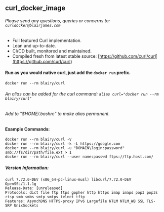 ## curl_docker_image
###### Please send any questions, queries or concerns to: `curldocker@blairjames.com`

- Full featured Curl implementation. 
- Lean and up-to-date.
- CI/CD built, monitored and maintained.
- Compiled fresh from latest stable source: [https://github.com/curl/curl](https://github.com/curl/curl)

#### Run as you would native curl, just add the `docker run` prefix.
``` 
docker run --rm blairy/curl 
```
###### An alias can be added for the curl command: `alias curl="docker run --rm blairy/curl"`
###### Add to "$HOME/.bashrc" to make alias permanent.

#### Example Commands:
```
docker run --rm blairy/curl -V
docker run --rm blairy/curl -k -L https://google.com
docker run --rm blairy/curl -u "DOMAIN\login:password" smb://fs/dir/path/file.ext > 1
docker run --rm blairy/curl --user name:passwd ftps://ftp.host.com/
```


##### Version Information:
```
curl 7.72.0-DEV (x86_64-pc-linux-musl) libcurl/7.72.0-DEV OpenSSL/1.1.1g
Release-Date: [unreleased]
Protocols: dict file ftp ftps gopher http https imap imaps pop3 pop3s rtsp smb smbs smtp smtps telnet tftp 
Features: AsynchDNS HTTPS-proxy IPv6 Largefile NTLM NTLM_WB SSL TLS-SRP UnixSockets
```